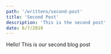 ```yaml
---
path: '/writtens/second-post'
title: 'Second Post'
description: 'This is the second post'
date: 6/7/2019
---
```

Hello! This is our second blog post